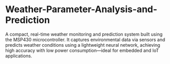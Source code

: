 # Weather-Parameter-Analysis-and-Prediction
A compact, real-time weather monitoring and prediction system built using the MSP430 microcontroller. It captures environmental data via sensors and predicts weather conditions using a lightweight neural network, achieving high accuracy with low power consumption—ideal for embedded and IoT applications.
